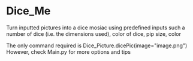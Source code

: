 # Dice_Me
Turn inputted pictures into a dice mosiac using predefined inputs such a number of dice (i.e. the dimensions used), color of dice, pip size, color

The only command required is Dice_Picture.dicePic(image="image.png")
However, check Main.py for more options and tips


